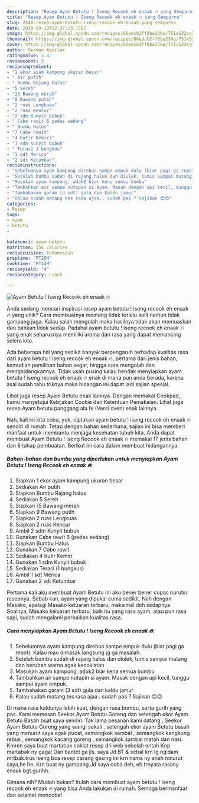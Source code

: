 ```yaml
---
description: "Resep Ayam Betutu ! Iseng Recook eh enaak 🔥 yang Sempurna"
title: "Resep Ayam Betutu ! Iseng Recook eh enaak 🔥 yang Sempurna"
slug: 2448-resep-ayam-betutu-iseng-recook-eh-enaak-yang-sempurna
date: 2020-09-13T12:37:23.158Z
image: https://img-global.cpcdn.com/recipes/66edcb2ff0be236e/751x532cq70/ayam-betutu-iseng-recook-eh-enaak-🔥-foto-resep-utama.jpg
thumbnail: https://img-global.cpcdn.com/recipes/66edcb2ff0be236e/751x532cq70/ayam-betutu-iseng-recook-eh-enaak-🔥-foto-resep-utama.jpg
cover: https://img-global.cpcdn.com/recipes/66edcb2ff0be236e/751x532cq70/ayam-betutu-iseng-recook-eh-enaak-🔥-foto-resep-utama.jpg
author: Herman Aguilar
ratingvalue: 3.4
reviewcount: 3
recipeingredient:
- "1 ekor ayam kampung ukuran besar"
- " Air putih"
- " Bumbu Rajang halus"
- "5 Sereh"
- "15 Bawang merah"
- "9 Bawang putih"
- "2 ruas Lengkuas"
- "2 ruas Kencur"
- "2 sdm Kunyit bubuk"
- " Cabe rawit 6 pedas sedang"
- " Bumbu Halus"
- "7 Cabe rawit"
- "4 butir Kemiri"
- "1 sdm Kunyit bubuk"
- " Terasi 1 bungkus"
- "1 sdt Merica"
- "2 sdt Ketumbar"
recipeinstructions:
- "Sebelumnya ayam kampung direbus sampe empuk dulu (biar pagi ga repot). Kalau mau dimasak langsung jg ga masalah."
- "Setelah bumbu sudah di rajang halus dan diulek, tumis sampai matang dan berubah warna agak kecoklatan"
- "Masukan ayam kampung, aduk2 biar kena semua bumbu"
- "Tambahkan air sampe nutupin si ayam. Masak dengan api kecil, tunggu sampai ayam empuk."
- "Tambahakan garam (3 sdt) gula dan kaldu jamur"
- "Kalau sudah matang tes rasa ajaa.. sudah pas ? Sajikan 😌😌"
categories:
- Resep
tags:
- ayam
- betutu
- 

katakunci: ayam betutu  
nutrition: 156 calories
recipecuisine: Indonesian
preptime: "PT26M"
cooktime: "PT44M"
recipeyield: "4"
recipecategory: Lunch

---
```



![Ayam Betutu ! Iseng Recook eh enaak 🔥](https://img-global.cpcdn.com/recipes/66edcb2ff0be236e/751x532cq70/ayam-betutu-iseng-recook-eh-enaak-🔥-foto-resep-utama.jpg)

Anda sedang mencari inspirasi resep ayam betutu ! iseng recook eh enaak 🔥 yang unik? Cara membuatnya memang tidak terlalu sulit namun tidak gampang juga. Kalau salah mengolah maka hasilnya tidak akan memuaskan dan bahkan tidak sedap. Padahal ayam betutu ! iseng recook eh enaak 🔥 yang enak seharusnya memiliki aroma dan rasa yang dapat memancing selera kita.

Ada beberapa hal yang sedikit banyak berpengaruh terhadap kualitas rasa dari ayam betutu ! iseng recook eh enaak 🔥, pertama dari jenis bahan, kemudian pemilihan bahan segar, hingga cara mengolah dan menghidangkannya. Tidak usah pusing kalau hendak menyiapkan ayam betutu ! iseng recook eh enaak 🔥 enak di mana pun anda berada, karena asal sudah tahu triknya maka hidangan ini dapat jadi sajian spesial.

Lihat juga resep Ayam Betutu enak lainnya. Dengan memakai Cookpad, kamu menyetujui Kebijakan Cookie dan Ketentuan Pemakaian. Lihat juga resep Ayam betutu panggang ala fe (Versi oven) enak lainnya.


Nah, kali ini kita coba, yuk, ciptakan ayam betutu ! iseng recook eh enaak 🔥 sendiri di rumah. Tetap dengan bahan sederhana, sajian ini bisa memberi manfaat untuk membantu menjaga kesehatan tubuh kita. Anda dapat membuat Ayam Betutu ! Iseng Recook eh enaak 🔥 memakai 17 jenis bahan dan 6 tahap pembuatan. Berikut ini cara dalam membuat hidangannya.

<!--inarticleads1-->

##### Bahan-bahan dan bumbu yang diperlukan untuk menyiapkan Ayam Betutu ! Iseng Recook eh enaak 🔥:

1. Siapkan 1 ekor ayam kampung ukuran besar
1. Sediakan  Air putih
1. Siapkan  Bumbu Rajang halus
1. Sediakan 5 Sereh
1. Siapkan 15 Bawang merah
1. Siapkan 9 Bawang putih
1. Siapkan 2 ruas Lengkuas
1. Siapkan 2 ruas Kencur
1. Ambil 2 sdm Kunyit bubuk
1. Gunakan  Cabe rawit 6 (pedas sedang)
1. Siapkan  Bumbu Halus
1. Gunakan 7 Cabe rawit
1. Sediakan 4 butir Kemiri
1. Gunakan 1 sdm Kunyit bubuk
1. Sediakan  Terasi (1 bungkus)
1. Ambil 1 sdt Merica
1. Gunakan 2 sdt Ketumbar


Pertama kali aku membuat Ayam Betutu ini aku bener bener copas nurutin resepnya. Sebab kan, ayam yang dipakai cuma sedikit. Nah dengan Masako, apalagi Masako keluaran terbaru, maksimal deh sedapnya. Soalnya, Masako keluaran terbaru, baik itu yang rasa ayam, atau pun rasa sapi, sudah mengalami perbaikan kualitas rasa. 

<!--inarticleads2-->

##### Cara menyiapkan Ayam Betutu ! Iseng Recook eh enaak 🔥:

1. Sebelumnya ayam kampung direbus sampe empuk dulu (biar pagi ga repot). Kalau mau dimasak langsung jg ga masalah.
1. Setelah bumbu sudah di rajang halus dan diulek, tumis sampai matang dan berubah warna agak kecoklatan
1. Masukan ayam kampung, aduk2 biar kena semua bumbu
1. Tambahkan air sampe nutupin si ayam. Masak dengan api kecil, tunggu sampai ayam empuk.
1. Tambahakan garam (3 sdt) gula dan kaldu jamur
1. Kalau sudah matang tes rasa ajaa.. sudah pas ? Sajikan 😌😌


Di mana rasa kaldunya lebih kuat, dengan rasa bumbu, serta gurih yang pas. Kami memesan Seekor Ayam Betutu Goreng dan setengah ekor Ayam Betutu Basah buat saya sendiri. Tak lama pesanan kami datang , Seekor Ayam Betutu Goreng yang wangi sekali , setengah ekor ayam Betutu basah yang menurut saya agak pucat, semangkok sambal , semangkok kangkung rebus , semangkok kacang goreng , semangkok sambal matah dan nasi. Kmren saya buat martabak coklat resep dri web sebelah entah Knp martabak ny gagal Dan bantet ga jls, saya Jd BT &amp; sebal krn lg ngidam mrtbak.trus iseng bca resep carang gesing ini krn nama ny aneh mnurut saya,he he. Krn buat ny gampang Jd saya coba deh, eh trnyata rasany enaak bgt.gurihh. 

Gimana nih? Mudah bukan? Itulah cara membuat ayam betutu ! iseng recook eh enaak 🔥 yang bisa Anda lakukan di rumah. Semoga bermanfaat dan selamat mencoba!
